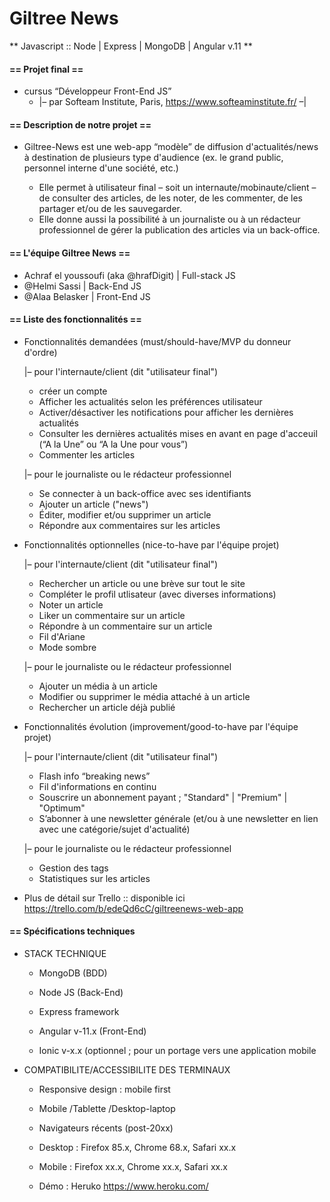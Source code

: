 # Giltree News
** Javascript :: Node | Express | MongoDB | Angular v.11 **

#### == Projet final ==
* cursus “Développeur Front-End JS”
    * |– par Softeam Institute, Paris, https://www.softeaminstitute.fr/ –|


#### == Description de notre projet ==
* Giltree-News est une web-app “modèle” de diffusion d'actualités/news à destination de plusieurs type d'audience (ex. le grand public, personnel interne d'une société, etc.)

    * Elle permet à utilisateur final – soit un internaute/mobinaute/client – de consulter des articles, de les noter, de les commenter, de les partager et/ou de les sauvegarder.
    * Elle donne aussi la possibilité à un journaliste ou à un rédacteur professionnel de gérer la publication des articles via un back-office. 


#### == L'équipe Giltree News ==
* Achraf el youssoufi (aka @hrafDigit) | Full-stack JS
* @Helmi Sassi | Back-End JS
* @Alaa Belasker | Front-End JS


#### == Liste des fonctionnalités ==

* Fonctionnalités demandées (must/should-have/MVP du donneur d'ordre)

    |– pour l'internaute/client (dit "utilisateur final")
    * créer un compte
    * Afficher les actualités selon les préférences utilisateur
    * Activer/désactiver les notifications pour afficher les dernières actualités
    * Consulter les dernières actualités mises en avant en page d'acceuil (“A la Une” ou “A la Une pour vous”)
    * Commenter les articles

    |– pour le journaliste ou le rédacteur professionnel
    * Se connecter à un back-office avec ses identifiants
    * Ajouter un article ("news")
    * Éditer, modifier et/ou supprimer un article 
    * Répondre aux commentaires sur les articles


* Fonctionnalités optionnelles (nice-to-have par l'équipe projet)

    |– pour l'internaute/client (dit "utilisateur final")
    * Rechercher un article ou une brève sur tout le site 
    * Compléter le profil utlisateur (avec diverses informations)
    * Noter un article
    * Liker un commentaire sur un article 
    * Répondre à un commentaire sur un article
    * Fil d'Ariane
    * Mode sombre

    |– pour le journaliste ou le rédacteur professionnel
    * Ajouter un média à un article 
    * Modifier ou supprimer le média attaché à un article
    * Rechercher un article déjà publié


* Fonctionnalités évolution (improvement/good-to-have par l'équipe projet)

    |– pour l'internaute/client (dit "utilisateur final")
    * Flash info “breaking news”
    * Fil d'informations en continu 
    * Souscrire un abonnement payant ; "Standard" | "Premium" | "Optimum"
    * S’abonner à une newsletter générale (et/ou à une newsletter en lien avec une catégorie/sujet d'actualité)

    |– pour le journaliste ou le rédacteur professionnel
    * Gestion des tags
    * Statistiques sur les articles 


* Plus de détail sur Trello :: disponible ici https://trello.com/b/edeQd6cC/giltreenews-web-app


#### == Spécifications techniques


* STACK TECHNIQUE

    * MongoDB (BDD)

    * Node JS (Back-End)
    * Express framework

    * Angular v-11.x (Front-End)
    * Ionic v-x.x (optionnel ; pour un portage vers une application mobile


* COMPATIBILITE/ACCESSIBILITE DES TERMINAUX

    * Responsive design : mobile first
    * Mobile /Tablette /Desktop-laptop

    * Navigateurs récents (post-20xx)
	* Desktop : Firefox 85.x, Chrome 68.x, Safari xx.x
	* Mobile : Firefox xx.x, Chrome xx.x, Safari xx.x

    * Démo : Heruko https://www.heroku.com/